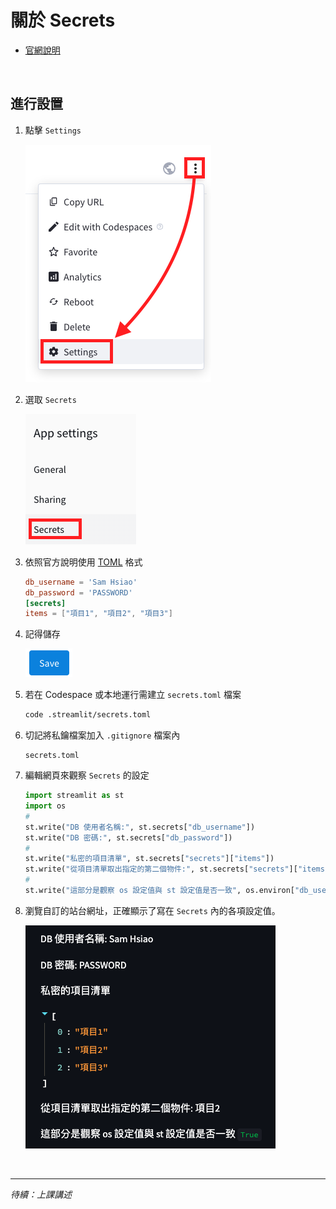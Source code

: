 # 關於 Secrets

- [官網說明](https://docs.streamlit.io/streamlit-community-cloud/deploy-your-app/secrets-management)

</br>

## 進行設置

1. 點擊 `Settings`
   
    ![](images/img_48.png)

2. 選取 `Secrets`
 
    ![](images/img_36.png)

3. 依照官方說明使用 [TOML](https://toml.io/en/v1.0.0) 格式
    ```toml
    db_username = 'Sam Hsiao'
    db_password = 'PASSWORD'
    [secrets]
    items = ["項目1", "項目2", "項目3"]
    ```

4. 記得儲存

   ![](images/img_49.png)

5. 若在 Codespace 或本地運行需建立 `secrets.toml` 檔案

    ```bash
    code .streamlit/secrets.toml
    ```

6. 切記將私鑰檔案加入 `.gitignore` 檔案內

    ```text
    secrets.toml
    ```

7. 編輯網頁來觀察 `Secrets` 的設定
    ```python
    import streamlit as st
    import os
    #
    st.write("DB 使用者名稱:", st.secrets["db_username"])
    st.write("DB 密碼:", st.secrets["db_password"])
    #
    st.write("私密的項目清單", st.secrets["secrets"]["items"])
    st.write("從項目清單取出指定的第二個物件:", st.secrets["secrets"]["items"][1])
    #
    st.write("這部分是觀察 os 設定值與 st 設定值是否一致", os.environ["db_username"] == st.secrets["db_username"])
    ```

8. 瀏覽自訂的站台網址，正確顯示了寫在 `Secrets` 內的各項設定值。

    ![](images/img_51.png)

</br>

---
_待續：上課講述_